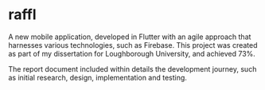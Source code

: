 # raffl

A new mobile application, developed in Flutter with an agile approach that harnesses various technologies, such as Firebase.
This project was created as part of my dissertation for Loughborough University, and achieved 73%.

The report document included within details the development journey, such as initial research, design, implementation and testing.
